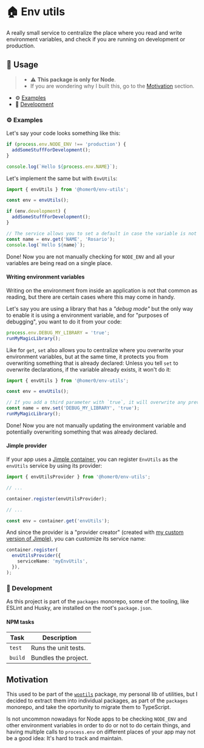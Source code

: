 # 🏠 Env utils

A really small service to centralize the place where you read and write environment variables, and check if you are running on development or production.

## 🍿 Usage

> - ⚠️ **This package is only for Node**.
> - If you are wondering why I built this, go to the [Motivation](#motivation) section.

- ⚙️ [Examples](#%EF%B8%8F-examples)
- 🤘 [Development](#-development)

### ⚙️ Examples

Let's say your code looks something like this:

```js
if (process.env.NODE_ENV !== 'production') {
  addSomeStuffForDevelopment();
}

console.log(`Hello ${process.env.NAME}`);
```

Let's implement the same but with `EnvUtils`:

```ts
import { envUtils } from '@homer0/env-utils';

const env = envUtils();

if (env.development) {
  addSomeStuffForDevelopment();
}

// The service allows you to set a default in case the variable is not defined.
const name = env.get('NAME', 'Rosario');
console.log(`Hello ${name}`);
```

Done! Now you are not manually checking for `NODE_ENV` and all your variables are being read on a single place.

#### Writing environment variables

Writing on the environment from inside an application is not that common as reading, but there are certain cases where this may come in handy.

Let's say you are using a library that has a _"debug mode"_ but the only way to enable it is using a environment variable, and for "purposes of debugging", you want to do it from your code:

```js
process.env.DEBUG_MY_LIBRARY = 'true';
runMyMagicLibrary();
```

Like for `get`, `set` also allows you to centralize where you overwrite your environment variables, but at the same time, it protects you from overwriting something that is already declared: Unless you tell `set` to overwrite declarations, if the variable already exists, it won't do it:

```ts
import { envUtils } from '@homer0/env-utils';

const env = envUtils();

// If you add a third parameter with `true`, it will overwrite any previous declaration.
const name = env.set('DEBUG_MY_LIBRARY', 'true');
runMyMagicLibrary();
```

Done! Now you are not manually updating the environment variable and potentially overwriting something that was already declared.

#### Jimple provider

If your app uses a [Jimple container](https://npmjs.com/package/jimple), you can register `EnvUtils` as the `envUtils` service by using its provider:

```ts
import { envUtilsProvider } from '@homer0/env-utils';

// ...

container.register(envUtilsProvider);

// ...

const env = container.get('envUtils');
```

And since the provider is a "provider creator" (created with [my custom version of Jimple](https:///npmjs.com/package/@homer0/jimple)), you can customize its service name:

```ts
container.register(
  envUtilsProvider({
    serviceName: 'myEnvUtils',
  }),
);
```

### 🤘 Development

As this project is part of the `packages` monorepo, some of the tooling, like ESLint and Husky, are installed on the root's `package.json`.

#### NPM tasks

| Task    | Description          |
| ------- | -------------------- |
| `test`  | Runs the unit tests. |
| `build` | Bundles the project. |

## Motivation

This used to be part of the [`wootils`](https://www.npmjs.com/package/wootils) package, my personal lib of utilities, but I decided to extract them into individual packages, as part of the `packages` monorepo, and take the oportunity to migrate them to TypeScript.

Is not uncommon nowadays for Node apps to be checking `NODE_ENV` and other environment variables in order to do or not to do certain things, and having multiple calls to `process.env` on different places of your app may not be a good idea: It's hard to track and maintain.
